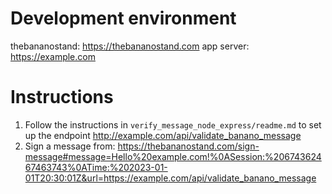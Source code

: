 # Development environment

thebananostand: https://thebananostand.com
app server: https://example.com

# Instructions

1) Follow the instructions in `verify_message_node_express/readme.md` to set up the endpoint http://example.com/api/validate_banano_message
2) Sign a message from: https://thebananostand.com/sign-message#message=Hello%20example.com!%0ASession:%20674362467463743%0ATime:%202023-01-01T20:30:01Z&url=https://example.com/api/validate_banano_message
